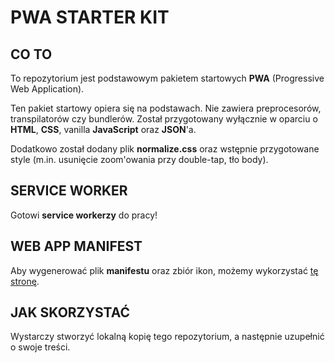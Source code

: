 # PWA STARTER KIT

## CO TO

To repozytorium jest podstawowym pakietem startowych **PWA** (Progressive Web Application).

Ten pakiet startowy opiera się na podstawach. Nie zawiera preprocesorów, transpilatorów czy bundlerów. 
Został przygotowany wyłącznie w oparciu o **HTML**, **CSS**, vanilla **JavaScript** oraz **JSON**'a.

Dodatkowo został dodany plik **normalize.css** oraz wstępnie przygotowane style (m.in. usunięcie zoom'owania przy double-tap, tło body).

## SERVICE WORKER

Gotowi **service workerzy** do pracy! 

## WEB APP MANIFEST

Aby wygenerować plik **manifestu** oraz zbiór ikon, możemy wykorzystać [tę stronę](https://app-manifest.firebaseapp.com).

## JAK SKORZYSTAĆ

Wystarczy stworzyć lokalną kopię tego repozytorium, a następnie uzupełnić o swoje treści.